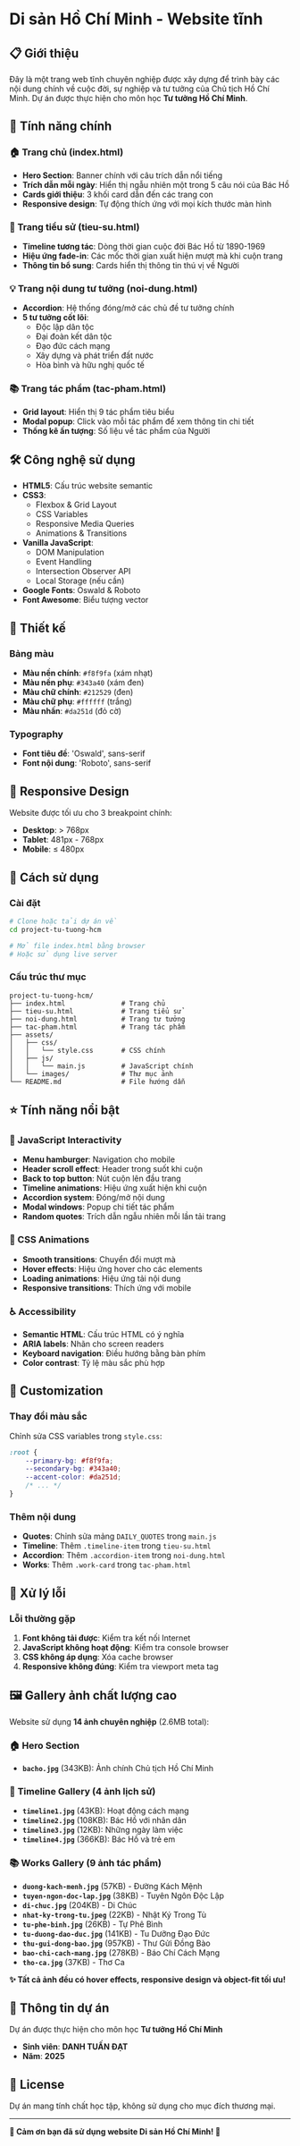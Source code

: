 # Di sản Hồ Chí Minh - Website tĩnh

## 📋 Giới thiệu

Đây là một trang web tĩnh chuyên nghiệp được xây dựng để trình bày các nội dung chính về cuộc đời, sự nghiệp và tư tưởng của Chủ tịch Hồ Chí Minh. Dự án được thực hiện cho môn học **Tư tưởng Hồ Chí Minh**.

## 🚀 Tính năng chính

### 🏠 Trang chủ (index.html)
- **Hero Section**: Banner chính với câu trích dẫn nổi tiếng
- **Trích dẫn mỗi ngày**: Hiển thị ngẫu nhiên một trong 5 câu nói của Bác Hồ
- **Cards giới thiệu**: 3 khối card dẫn đến các trang con
- **Responsive design**: Tự động thích ứng với mọi kích thước màn hình

### 👤 Trang tiểu sử (tieu-su.html)
- **Timeline tương tác**: Dòng thời gian cuộc đời Bác Hồ từ 1890-1969
- **Hiệu ứng fade-in**: Các mốc thời gian xuất hiện mượt mà khi cuộn trang
- **Thông tin bổ sung**: Cards hiển thị thông tin thú vị về Người

### 💡 Trang nội dung tư tưởng (noi-dung.html)
- **Accordion**: Hệ thống đóng/mở các chủ đề tư tưởng chính
- **5 tư tưởng cốt lõi**:
  - Độc lập dân tộc
  - Đại đoàn kết dân tộc
  - Đạo đức cách mạng
  - Xây dựng và phát triển đất nước
  - Hòa bình và hữu nghị quốc tế

### 📚 Trang tác phẩm (tac-pham.html)
- **Grid layout**: Hiển thị 9 tác phẩm tiêu biểu
- **Modal popup**: Click vào mỗi tác phẩm để xem thông tin chi tiết
- **Thống kê ấn tượng**: Số liệu về tác phẩm của Người

## 🛠️ Công nghệ sử dụng

- **HTML5**: Cấu trúc website semantic
- **CSS3**: 
  - Flexbox & Grid Layout
  - CSS Variables
  - Responsive Media Queries
  - Animations & Transitions
- **Vanilla JavaScript**: 
  - DOM Manipulation
  - Event Handling
  - Intersection Observer API
  - Local Storage (nếu cần)
- **Google Fonts**: Oswald & Roboto
- **Font Awesome**: Biểu tượng vector

## 🎨 Thiết kế

### Bảng màu
- **Màu nền chính**: `#f8f9fa` (xám nhạt)
- **Màu nền phụ**: `#343a40` (xám đen)
- **Màu chữ chính**: `#212529` (đen)
- **Màu chữ phụ**: `#ffffff` (trắng)
- **Màu nhấn**: `#da251d` (đỏ cờ)

### Typography
- **Font tiêu đề**: 'Oswald', sans-serif
- **Font nội dung**: 'Roboto', sans-serif

## 📱 Responsive Design

Website được tối ưu cho 3 breakpoint chính:
- **Desktop**: > 768px
- **Tablet**: 481px - 768px  
- **Mobile**: ≤ 480px

## 🚦 Cách sử dụng

### Cài đặt
```bash
# Clone hoặc tải dự án về
cd project-tu-tuong-hcm

# Mở file index.html bằng browser
# Hoặc sử dụng live server
```

### Cấu trúc thư mục
```
project-tu-tuong-hcm/
├── index.html              # Trang chủ
├── tieu-su.html            # Trang tiểu sử  
├── noi-dung.html           # Trang tư tưởng
├── tac-pham.html           # Trang tác phẩm
├── assets/
│   ├── css/
│   │   └── style.css       # CSS chính
│   ├── js/
│   │   └── main.js         # JavaScript chính
│   └── images/             # Thư mục ảnh
└── README.md               # File hướng dẫn
```

## ⭐ Tính năng nổi bật

### 🎯 JavaScript Interactivity
- **Menu hamburger**: Navigation cho mobile
- **Header scroll effect**: Header trong suốt khi cuộn
- **Back to top button**: Nút cuộn lên đầu trang
- **Timeline animations**: Hiệu ứng xuất hiện khi cuộn
- **Accordion system**: Đóng/mở nội dung
- **Modal windows**: Popup chi tiết tác phẩm
- **Random quotes**: Trích dẫn ngẫu nhiên mỗi lần tải trang

### 🎨 CSS Animations
- **Smooth transitions**: Chuyển đổi mượt mà
- **Hover effects**: Hiệu ứng hover cho các elements
- **Loading animations**: Hiệu ứng tải nội dung
- **Responsive transitions**: Thích ứng với mobile

### ♿ Accessibility
- **Semantic HTML**: Cấu trúc HTML có ý nghĩa
- **ARIA labels**: Nhãn cho screen readers
- **Keyboard navigation**: Điều hướng bằng bàn phím
- **Color contrast**: Tỷ lệ màu sắc phù hợp

## 🔧 Customization

### Thay đổi màu sắc
Chỉnh sửa CSS variables trong `style.css`:
```css
:root {
    --primary-bg: #f8f9fa;
    --secondary-bg: #343a40;
    --accent-color: #da251d;
    /* ... */
}
```

### Thêm nội dung
- **Quotes**: Chỉnh sửa mảng `DAILY_QUOTES` trong `main.js`
- **Timeline**: Thêm `.timeline-item` trong `tieu-su.html`
- **Accordion**: Thêm `.accordion-item` trong `noi-dung.html`
- **Works**: Thêm `.work-card` trong `tac-pham.html`

## 🐛 Xử lý lỗi

### Lỗi thường gặp
1. **Font không tải được**: Kiểm tra kết nối Internet
2. **JavaScript không hoạt động**: Kiểm tra console browser
3. **CSS không áp dụng**: Xóa cache browser
4. **Responsive không đúng**: Kiểm tra viewport meta tag

## 🖼️ Gallery ảnh chất lượng cao

Website sử dụng **14 ảnh chuyên nghiệp** (2.6MB total):

### 🏠 **Hero Section**
- **`bacho.jpg`** (343KB): Ảnh chính Chủ tịch Hồ Chí Minh

### 📸 **Timeline Gallery** (4 ảnh lịch sử)
- **`timeline1.jpg`** (43KB): Hoạt động cách mạng
- **`timeline2.jpg`** (108KB): Bác Hồ với nhân dân  
- **`timeline3.jpg`** (12KB): Những ngày làm việc
- **`timeline4.jpg`** (366KB): Bác Hồ và trẻ em

### 📚 **Works Gallery** (9 ảnh tác phẩm)
- **`duong-kach-menh.jpg`** (57KB) - Đường Kách Mệnh
- **`tuyen-ngon-doc-lap.jpg`** (38KB) - Tuyên Ngôn Độc Lập
- **`di-chuc.jpg`** (204KB) - Di Chúc
- **`nhat-ky-trong-tu.jpeg`** (22KB) - Nhật Ký Trong Tù
- **`tu-phe-binh.jpg`** (26KB) - Tự Phê Bình
- **`tu-duong-dao-duc.jpg`** (141KB) - Tu Dưỡng Đạo Đức
- **`thu-gui-dong-bao.jpg`** (957KB) - Thư Gửi Đồng Bào
- **`bao-chi-cach-mang.jpg`** (278KB) - Báo Chí Cách Mạng
- **`tho-ca.jpg`** (37KB) - Thơ Ca

**✨ Tất cả ảnh đều có hover effects, responsive design và object-fit tối ưu!**

## 📧 Thông tin dự án

Dự án được thực hiện cho môn học **Tư tưởng Hồ Chí Minh**
- **Sinh viên**: **DANH TUẤN ĐẠT**
- **Năm**: **2025**

## 📄 License

Dự án mang tính chất học tập, không sử dụng cho mục đích thương mại.

---

**🌟 Cảm ơn bạn đã sử dụng website Di sản Hồ Chí Minh! 🌟**
